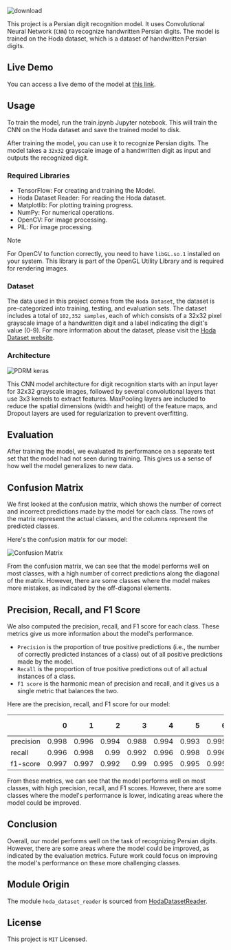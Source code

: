 ![download](https://github.com/aliinreallife/persian-digit-recognition/assets/91134550/e3bdd009-1b20-43a9-8ae9-5cca97581496)

This project is a Persian digit recognition model. It uses Convolutional Neural Network (`CNN`) to recognize handwritten Persian digits. The model is trained on the Hoda dataset, which is a dataset of handwritten Persian digits.

## Live Demo

You can access a live demo of the model at [this link](https://digit.liara.run).

## Usage

To train the model, run the train.ipynb Jupyter notebook. This will train the CNN on the Hoda dataset and save the trained model to disk.

After training the model, you can use it to recognize Persian digits. The model takes a `32x32` grayscale image of a handwritten digit as input and outputs the recognized digit.

### Required Libraries

- TensorFlow: For creating and training the Model.
- Hoda Dataset Reader: For reading the Hoda dataset.
- Matplotlib: For plotting training progress.
- NumPy: For numerical operations.
- OpenCV: For image processing.
- PIL: For image processing.

> [!note]
> For OpenCV to function correctly, you need to have `libGL.so.1` installed on your system. This library is part of the OpenGL Utility Library and is required for rendering images.

### Dataset

The data used in this project comes from the `Hoda Dataset`, the dataset is pre-categorized into training, testing, and evaluation sets.
The dataset includes a total of `102,352 samples`, each of which consists of a 32x32 pixel grayscale image of a handwritten digit and a label indicating the digit's value (0-9).
For more information about the dataset, please visit the [Hoda Dataset website](https://farsiocr.ir/%D9%85%D8%AC%D9%85%D9%88%D8%B9%D9%87-%D8%AF%D8%A7%D8%AF%D9%87/%D9%85%D8%AC%D9%85%D9%88%D8%B9%D9%87-%D8%A7%D8%B1%D9%82%D8%A7%D9%85-%D8%AF%D8%B3%D8%AA%D9%86%D9%88%DB%8C%D8%B3-%D9%87%D8%AF%DB%8C/).

### Architecture

![PDRM keras](https://github.com/aliinreallife/persian-digit-recognition/assets/91134550/3d80dddf-5ec7-4008-bbf0-edb67a9b0999)

This CNN model architecture for digit recognition starts with an input layer for 32x32 grayscale images, followed by several convolutional layers that use 3x3 kernels to extract features. MaxPooling layers are included to reduce the spatial dimensions (width and height) of the feature maps, and Dropout layers are used for regularization to prevent overfitting.

## Evaluation

After training the model, we evaluated its performance on a separate test set that the model had not seen during training. This gives us a sense of how well the model generalizes to new data.

## Confusion Matrix

We first looked at the confusion matrix, which shows the number of correct and incorrect predictions made by the model for each class. The rows of the matrix represent the actual classes, and the columns represent the predicted classes.

Here's the confusion matrix for our model:

![Confusion Matrix](https://github.com/aliinreallife/persian-digit-recognition/assets/91134550/f8aee533-e6ef-43a9-b7ab-55bbf55cff4c)

From the confusion matrix, we can see that the model performs well on most classes, with a high number of correct predictions along the diagonal of the matrix. However, there are some classes where the model makes more mistakes, as indicated by the off-diagonal elements.

## Precision, Recall, and F1 Score

We also computed the precision, recall, and F1 score for each class. These metrics give us more information about the model's performance.

- `Precision` is the proportion of true positive predictions (i.e., the number of correctly predicted instances of a class) out of all positive predictions made by the model.
- `Recall` is the proportion of true positive predictions out of all actual instances of a class.
- `F1 score` is the harmonic mean of precision and recall, and it gives us a single metric that balances the two.

Here are the precision, recall, and F1 score for our model:

|           |     0 |     1 |     2 |     3 |     4 |     5 |     6 |     7 |     8 |     9 |   accuracy |   macro avg |   weighted avg |
|:----------|------:|------:|------:|------:|------:|------:|------:|------:|------:|------:|-----------:|------------:|---------------:|
| precision | 0.998 | 0.996 | 0.994 | 0.988 | 0.994 | 0.993 | 0.995 | 1     | 0.998 | 0.997 |      0.995 |       0.995 |          0.995 |
| recall    | 0.996 | 0.998 | 0.99  | 0.992 | 0.996 | 0.998 | 0.996 | 0.996 | 1     | 0.993 |      0.995 |       0.995 |          0.995 |
| f1-score  | 0.997 | 0.997 | 0.992 | 0.99  | 0.995 | 0.995 | 0.995 | 0.998 | 0.999 | 0.995 |      0.995 |       0.995 |          0.995 |

From these metrics, we can see that the model performs well on most classes, with high precision, recall, and F1 scores. However, there are some classes where the model's performance is lower, indicating areas where the model could be improved.

## Conclusion

Overall, our model performs well on the task of recognizing Persian digits. However, there are some areas where the model could be improved, as indicated by the evaluation metrics. Future work could focus on improving the model's performance on these more challenging classes.

## Module Origin

The module `hoda_dataset_reader` is sourced from [HodaDatasetReader](https://github.com/amir-saniyan/HodaDatasetReader).

## License

This project is `MIT` Licensed.
